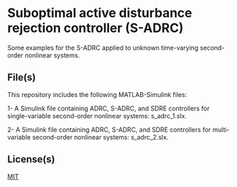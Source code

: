 # Suboptimal active disturbance rejection controller (S-ADRC)

Some examples for the S-ADRC applied to unknown time-varying second-order nonlinear systems. 

## File(s)

This repository includes the following MATLAB-Simulink files: 

1- A Simulink file containing ADRC, S-ADRC, and SDRE controllers for single-variable second-order nonlinear systems: s_adrc_1.slx.

2- A Simulink file containing ADRC, S-ADRC, and SDRE controllers for multi-variable second-order nonlinear systems: s_adrc_2.slx.


## License(s)

[MIT](https://choosealicense.com/licenses/mit/)
